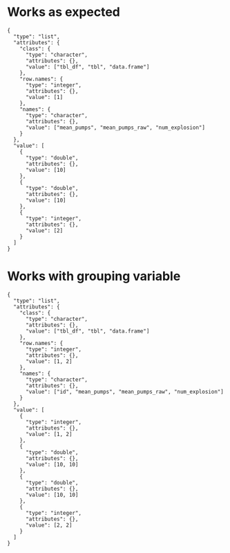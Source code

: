 # Works as expected

    {
      "type": "list",
      "attributes": {
        "class": {
          "type": "character",
          "attributes": {},
          "value": ["tbl_df", "tbl", "data.frame"]
        },
        "row.names": {
          "type": "integer",
          "attributes": {},
          "value": [1]
        },
        "names": {
          "type": "character",
          "attributes": {},
          "value": ["mean_pumps", "mean_pumps_raw", "num_explosion"]
        }
      },
      "value": [
        {
          "type": "double",
          "attributes": {},
          "value": [10]
        },
        {
          "type": "double",
          "attributes": {},
          "value": [10]
        },
        {
          "type": "integer",
          "attributes": {},
          "value": [2]
        }
      ]
    }

# Works with grouping variable

    {
      "type": "list",
      "attributes": {
        "class": {
          "type": "character",
          "attributes": {},
          "value": ["tbl_df", "tbl", "data.frame"]
        },
        "row.names": {
          "type": "integer",
          "attributes": {},
          "value": [1, 2]
        },
        "names": {
          "type": "character",
          "attributes": {},
          "value": ["id", "mean_pumps", "mean_pumps_raw", "num_explosion"]
        }
      },
      "value": [
        {
          "type": "integer",
          "attributes": {},
          "value": [1, 2]
        },
        {
          "type": "double",
          "attributes": {},
          "value": [10, 10]
        },
        {
          "type": "double",
          "attributes": {},
          "value": [10, 10]
        },
        {
          "type": "integer",
          "attributes": {},
          "value": [2, 2]
        }
      ]
    }

